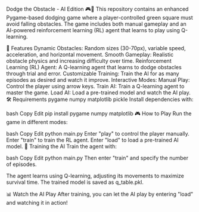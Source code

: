 Dodge the Obstacle - AI Edition 🎮🤖
This repository contains an enhanced Pygame-based dodging game where a player-controlled green square must avoid falling obstacles. The game includes both manual gameplay and an AI-powered reinforcement learning (RL) agent that learns to play using Q-learning.

🚀 Features
Dynamic Obstacles: Random sizes (30-70px), variable speed, acceleration, and horizontal movement.
Smooth Gameplay: Realistic obstacle physics and increasing difficulty over time.
Reinforcement Learning (RL) Agent: A Q-learning agent that learns to dodge obstacles through trial and error.
Customizable Training: Train the AI for as many episodes as desired and watch it improve.
Interactive Modes:
Manual Play: Control the player using arrow keys.
Train AI: Train a Q-learning agent to master the game.
Load AI: Load a pre-trained model and watch the AI play.
🛠 Requirements
pygame
numpy
matplotlib
pickle
Install dependencies with:

bash
Copy
Edit
pip install pygame numpy matplotlib
🎮 How to Play
Run the game in different modes:

bash
Copy
Edit
python main.py
Enter "play" to control the player manually.
Enter "train" to train the RL agent.
Enter "load" to load a pre-trained AI model.
🧠 Training the AI
Train the agent with:

bash
Copy
Edit
python main.py
Then enter "train" and specify the number of episodes.

The agent learns using Q-learning, adjusting its movements to maximize survival time. The trained model is saved as q_table.pkl.

📊 Watch the AI Play
After training, you can let the AI play by entering "load" and watching it in action!
